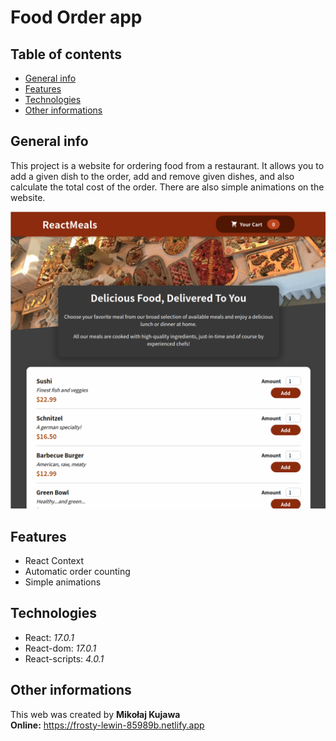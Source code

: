 # Food Order app

## Table of contents
* [General info](#general-info)
* [Features](#features)
* [Technologies](#technologies)
* [Other informations](#other-informations)

## General info
This project is a website for ordering food from a restaurant.
It allows you to add a given dish to the order, add and remove given dishes, and also calculate the total cost of the order.
There are also simple animations on the website.

<p align="center"><img src="https://github.com/MikolajKujawa/Food-order-app/blob/main/src/assets/food-order-app_screen.png" alt="Food-order-app_screen" width="600px"/></p>

## Features
* React Context
* Automatic order counting
* Simple animations

## Technologies
* React: <i>17.0.1</i>
* React-dom: <i>17.0.1</i>
* React-scripts: <i>4.0.1</i>

## Other informations
This web was created by **Mikołaj Kujawa** <br/>
**Online:** https://frosty-lewin-85989b.netlify.app